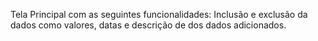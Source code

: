 Tela Principal com as seguintes funcionalidades: Inclusão e exclusão da dados como valores, datas e descrição de dos dados adicionados.
